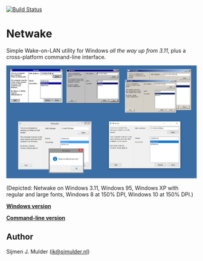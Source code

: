 [![Build Status](https://dev.azure.com/sjmulder/netwake/_apis/build/status/netwake?branchName=master)](https://dev.azure.com/sjmulder/netwake/_build/latest?definitionId=8&branchName=master)

Netwake
=======
Simple Wake-on-LAN utility for Windows *all the way up from 3.11*, plus
a cross-platform command-line interface.

[![Screenshot](win32/screenshot.png)](win32/screenshot.png)

(Depicted: Netwake on Windows 3.11, Windows 95, Windows XP with regular and
large fonts, Windows 8 at 150% DPI, Windows 10 at 150% DPI.)

**[Windows version](win32/)**

**[Command-line version](cli/)**

Author
------
Sijmen J. Mulder (<ik@sjmulder.nl>)
